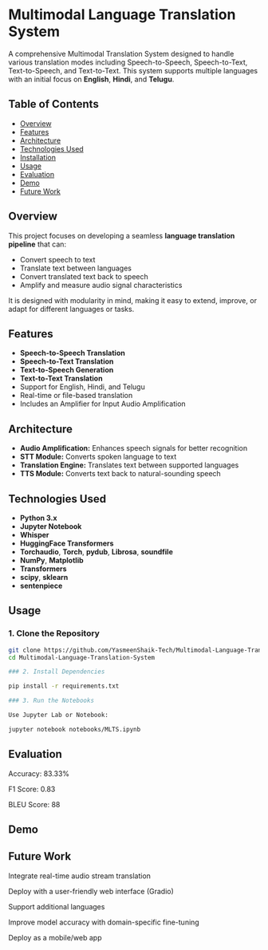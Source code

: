 # Multimodal Language Translation System

A comprehensive Multimodal Translation System designed to handle various translation modes including Speech-to-Speech, Speech-to-Text, Text-to-Speech, and Text-to-Text. This system supports multiple languages with an initial focus on **English**, **Hindi**, and **Telugu**.

## Table of Contents

- [Overview](#overview)
- [Features](#features)
- [Architecture](#architecture)
- [Technologies Used](#technologies-used)
- [Installation](#installation)
- [Usage](#usage)
- [Evaluation](#Evaluation)
- [Demo](#demo)
- [Future Work](#future-work)

## Overview

This project focuses on developing a seamless **language translation pipeline** that can:
- Convert speech to text
- Translate text between languages
- Convert translated text back to speech
- Amplify and measure audio signal characteristics

It is designed with modularity in mind, making it easy to extend, improve, or adapt for different languages or tasks.

## Features

- **Speech-to-Speech Translation**  
- **Speech-to-Text Translation**  
- **Text-to-Speech Generation**  
- **Text-to-Text Translation**  
- Support for English, Hindi, and Telugu  
- Real-time or file-based translation
- Includes an Amplifier for Input Audio Amplification

## Architecture


- **Audio Amplification:** Enhances speech signals for better recognition
- **STT Module:** Converts spoken language to text
- **Translation Engine:** Translates text between supported languages
- **TTS Module:** Converts text back to natural-sounding speech

## Technologies Used

- **Python 3.x**
- **Jupyter Notebook**
- **Whisper**
- **HuggingFace Transformers**
- **Torchaudio**, **Torch**, **pydub**, **Librosa**, **soundfile**
- **NumPy**, **Matplotlib**
- **Transformers**
- **scipy**, **sklearn**
- **sentenpiece**

## Usage

### 1. Clone the Repository
```bash
git clone https://github.com/YasmeenShaik-Tech/Multimodal-Language-Translation-System.git
cd Multimodal-Language-Translation-System
```
```bash
### 2. Install Dependencies

pip install -r requirements.txt
```
```bash
### 3. Run the Notebooks

Use Jupyter Lab or Notebook:

jupyter notebook notebooks/MLTS.ipynb
```

## Evaluation 

Accuracy: 83.33%

F1 Score: 0.83

BLEU Score: 88

## Demo

## Future Work

Integrate real-time audio stream translation

Deploy with a user-friendly web interface (Gradio)

Support additional languages

Improve model accuracy with domain-specific fine-tuning

Deploy as a mobile/web app
